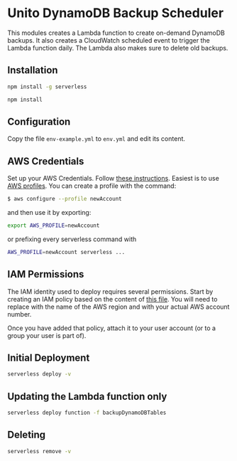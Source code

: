 # Unito DynamoDB Backup Scheduler

This modules creates a Lambda function to create on-demand DynamoDB
backups. It also creates a CloudWatch scheduled event to trigger the Lambda
function daily. The Lambda also makes sure to delete old backups.

## Installation
```sh
npm install -g serverless
```

```sh
npm install
```

## Configuration
Copy the file `env-example.yml` to `env.yml` and edit its content.

## AWS Credentials
Set up your AWS Credentials. Follow [these instructions](https://serverless.com/framework/docs/providers/aws/guide/credentials/). Easiest is to use [AWS profiles](https://docs.aws.amazon.com/cli/latest/userguide/cli-multiple-profiles.html). You can create a profile with the command:
```sh
$ aws configure --profile newAccount
```

and then use it by exporting:
```sh
export AWS_PROFILE=newAccount
```

or prefixing every serverless command with
```sh
AWS_PROFILE=newAccount serverless ...
```

## IAM Permissions
The IAM identity used to deploy requires several permissions. Start by creating
an IAM policy based on the content of
[this file](https://github.com/unitoio/dynamodb-backup-scheduler/blob/master/aws-policy.json).
You will need to replace <region> with the name of the AWS region and <account>
with your actual AWS account number.

Once you have added that policy, attach it to your user account (or to a group
your user is part of).

## Initial Deployment
```sh
serverless deploy -v
```

## Updating the Lambda function only
```sh
serverless deploy function -f backupDynamoDBTables
```

## Deleting
```sh
serverless remove -v
```
